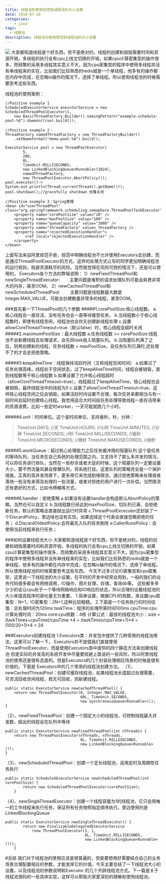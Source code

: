 ```yaml
---
title: 线程池的使用规范和线程池的大小设置
date: 2018-07-26
categories:
    - java
tags:
  - 线程池
description: 线程池的使用规范和线程池的大小设置
---
```

![](/images/ThreadPools.jpg "")
大家都知道线程是个好东西，但不是绝对的，线程的创建和销毁需要时间和资源开销，多线程的执行会有cpu上线文切换的开销，如果cpu计算密集型的操作很多，而频繁的采用多线程其实意义不大，因为cpu密集型的程序中使用多线程并没有单线程来的实在，比如我们比较熟悉的redis就是一个单线程，他多有的操作都在内存中完成，在忽略io操作的情况下，选择了单线程。所以使用线程池的时候需要思考这些东西。
<!--more-->
线程池的使用案例：
```
//Positive example 1
ScheduledExecutorService executorService = new ScheduledThreadPoolExecutor(1,
    new BasicThreadFactory.Builder().namingPattern("example-schedule-pool-%d").daemon(true).build());

//Positive example 2：
ThreadFactory namedThreadFactory = new ThreadFactoryBuilder()
    .setNameFormat("demo-pool-%d").build();

ExecutorService pool = new ThreadPoolExecutor(
        5,
        200,
        0L,
        TimeUnit.MILLISECONDS,
        new LinkedBlockingQueue<Runnable>(1024),
        namedThreadFactory,
        new ThreadPoolExecutor.AbortPolicy());
pool.execute(()-> System.out.println(Thread.currentThread().getName()));
pool.shutdown();//gracefully shutdown 优雅关闭

//Positive example 3：Spring管理
<bean id="userThreadPool" class="org.springframework.scheduling.semaphore.ThreadPoolTaskExecutor">
    <property name="corePoolSize" value="10" />
    <property name="maxPoolSize" value="100" />
    <property name="queueCapacity" value="2000" />
    <property name="threadFactory" value= threadFactory />
    <property name="rejectedExecutionHandler">
         <ref local="rejectedExecutionHandler" />
    </property>
</bean>
```
上面写法来自阿里规范手册，规范中明确线程池不允许使用Executors去创建，而是通过ThreadPoolExecutor的方式，这样的处理方式让写的同学更加明确线程池的运行规则，规避资源耗尽的风险。当然我觉得在风险可控的情况下，还是可以使用的。
Executors各个方法的弊端说明：
     1）newFixedThreadPool和newSingleThreadExecutor:
       主要问题是堆积的请求处理队列可能会耗费非常大的内存，甚至OOM。
     2）newCachedThreadPool和newScheduledThreadPool:
       主要问题是线程数最大数是Integer.MAX_VALUE，可能会创建数量非常多的线程，甚至OOM。

###首先看一下ThreadPool的几个参数
#####1.corePoolSize:核心线程数。
a.核心线程会一直存活，没有任务也会一直等待接受任务，
b.当线程数小于核心线程数时，即使有线程空闲，线程池也会优先创建新线程处理
c.设置allowCoreThreadTimeout=true（默认false）时，核心线程会超时关闭
#####2.maximumPoolSize：最大线程数
a.任务线程数 >= corePoolSize:线程池不会新建线程去处理请求，会先将task放入阻塞队列。
b.当阻塞队列满了之后，则再创建新的线程，任务线程数 = maxPoolSize，且任务队列已满时,还处理不了的才会走拒绝策略。

#####3.keepAliveTime：线程保持活跃时间（又称线程空闲时间）
a.如果过了任务处理高峰，线程处于空闲状态，过了keepAliveTime时间，线程会被销毁，直到线程数等于核心线程数
b.如果设置了允许核心线程超时（allowCoreThreadTimeout=true），线程超过了keepAliveTime，核心线程也会被销毁，最终线程池中的线程为0
c.设置了allowCoreThreadTimeout=true，这样核心线程空闲之后会销毁，如果活跃时间设置不合理，每次任务来都相当与有一段时间会延时创建核心线程。我觉得适合大时间段任务处理导致线程一直存活带来的资源浪费。比如一些定时worker，一天可能就跑几个小时。

#####4.unit：时间单位。这个是时间单位，支持毫秒，秒，分钟：
>TimeUnit.DAYS;               //天
TimeUnit.HOURS;             //小时
TimeUnit.MINUTES;           //分钟
TimeUnit.SECONDS;           //秒
TimeUnit.MILLISECONDS;      //毫秒
TimeUnit.MICROSECONDS;      //微妙
TimeUnit.NANOSECONDS;       //纳秒

#####5.workQueue：超过核心处理能力之后任务缓冲用的阻塞队列
这个是任务的等待队列，当任务在自己系统的处理范围之内，又支持不了那么多并发的情况，可以将任务进行排队，当然在一些秒杀或者大促的时候，这个阻塞队列一定要设置大小，要不然流量风暴会撑爆队列，将系统打挂。这里队列的策略完全是一个保护措施，正真的高并发场景下，更多用它来完成削锋限流，通过拒绝策略来处理或者落地一些没有来得及处理的一些流量，或者对拒绝的用户进行一次补偿，当然限流还有更好的方式，比如令牌桶等方式。

#####6.handler：拒绝策略
a.如果没有设置handler会构造默认AbortPolicy的策略，当然也可以自定义
b.当线程数已经达到maxPoolSize，切队列已满，会拒绝新任务。默认的策略会直接抛出运行时异常
c.ThreadPoolExcecutor还封装了一个DiscardPolicy，里边啥也没有实现，如果选择这个代表会直接忽略拒绝的任务；
d.DiscardOldestPolicy:会将最先入队的任务剔除
e.CallerRunsPolicy：会使用当前线程来执行任务；

###如何设置线程池大小
大家都知道线程是个好东西，但不是绝对的，线程的创建和销毁需要时间和资源开销，多线程的执行会有cpu上线文切换的开销，如果cpu计算密集型的操作很多，而频繁的采用多线程其实意义不大，因为cpu密集型的程序中使用多线程并没有单线程来的实在，比如我们比较熟悉的redis就是一个单线程，他多有的操作都在内存中完成，在忽略io操作的情况下，选择了单线程。所以使用线程池的时候需要思考这些东西。
今天不过多讨论IO密集型和cpu密集型，这里说一下线程池的大小设置，在平时的开发中经常会用到，一般的我们的业务代码很多都会有网络调用，IO操作，图片处理，存储，查询db等。
这些都多多少少的会让cpu处于一个等待网络响应和IO响应的状态，所以合理的设置线程池的大小来提高程序的吞吐量尤为重要。
1.简单设置，根据CPU的核数，来设置cpu密集型：N+1，IO密集型：2N+1,这种比较粗糙。
2.下面是一个任务执行的时间估值：总处理时间为120ms
    taskTime：程序的处理所需时间100ms
    cpuTime:cpu计算处理时间：20ms
    core:cpu核数：4核
计算公式：最佳的线程池大小：size = (taskTimes+cpuTime)/cpuTime *4 = (taskTimes/cpuTime+1)*4 = (100/20+1)*4 = 24

###Executors创建线程池
1.Executors类：并发包中提供了几种常用的线程池用法，这里可以了解一下，
Executors并不提倡我们直接使用ThreadPoolExecutor，而是使用Executors类中提供的四个静态方法来创建线程池
但是实际的并发高的系统开发中尽量要规避上面说的一些风险，所以阿里线程池的使用还是很有态度的。但是Executors的几个封装处理相应场景的时候是很有价值的。下面是
Executors中的几个常用的线程池创建方法。
（1）、newCachedThreadPool：创建可缓存线程池，如果线程池长度超过处理需要，可灵活回收空闲线程，若无可回收，则新建线程。
```
public static ExecutorService newCachedThreadPool() {
    return new ThreadPoolExecutor(0, Integer.MAX_VALUE,
                                  60L, TimeUnit.SECONDS,
                                  new SynchronousQueue<Runnable>());
}
```
（2）、newFixedThreadPool：创建一个固定大小的线程池，可控制线程最大并发数，超出的线程会在队列中等待
```
public static ExecutorService newFixedThreadPool(int nThreads) {
    return new ThreadPoolExecutor(nThreads, nThreads,
                                  0L, TimeUnit.MILLISECONDS,
                                  new LinkedBlockingQueue<Runnable>());
}
```

（3）、newScheduledThreadPool：创建一个定长线程池，适用定时及周期性任务执行
```
public static ScheduledExecutorService newScheduledThreadPool(int corePoolSize) {
        return new ScheduledThreadPoolExecutor(corePoolSize);
    }
```
（4）、newSingleThreadExecutor：创建一个线程容量为1的线程池，它只会用唯一的工作线程来执行任务，保证所有任务按照指定顺序执行。里边使用的是LinkedBlockingQueue
```
public static ExecutorService newSingleThreadExecutor() {
        return new FinalizableDelegatedExecutorService
            (new ThreadPoolExecutor(1, 1,
                                    0L, TimeUnit.MILLISECONDS,
                                    new LinkedBlockingQueue<Runnable>()));
    }
```

#总结
我们对于线程池的使用应该是很普遍的，但是要想用好需要结合自己的业务场景合理配置相应的参数，才能发挥它的价值。今天主要总结了一下线程池大小的设置，以及线程池的参数说明和Executor
的几个开辟线程池方式。下一篇是关于线程池源码的一些具体实现，这样可以帮助大家更深刻的理解和使用线程池。
